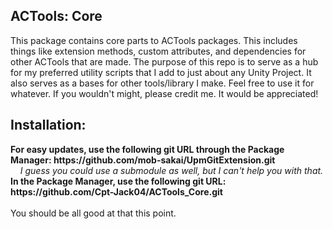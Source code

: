 ## ACTools: Core
<p>
  This package contains core parts to ACTools packages. This includes things like extension methods, custom attributes, and dependencies for other ACTools that are made.
  The purpose of this repo is to serve as a hub for my preferred utility scripts that I add to just about any Unity Project. It also serves as a bases for other tools/library I     make. Feel free to use it for whatever. If you wouldn't might, please credit me. It would be appreciated!
</p>

## Installation:
<p>
  <b>For easy updates, use the following git URL through the Package Manager: https://github.com/mob-sakai/UpmGitExtension.git</b>
  <br/>
  <i>&nbsp;&nbsp;&nbsp;&nbsp;I guess you could use a submodule as well, but I can't help you with that.</i>
  <br/>
  <b>In the Package Manager, use the following git URL: https://github.com/Cpt-Jack04/ACTools_Core.git</b>
  <br/>
  <br/>
  You should be all good at that this point.
</p>
